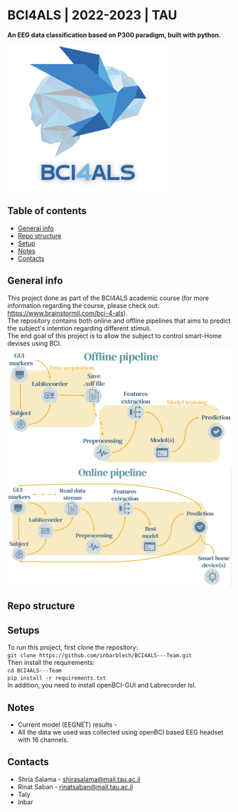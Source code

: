 # BCI4ALS | 2022-2023 | TAU
**An EEG data classification based on P300 paradigm, built with python.**

![img.png](img.png)
## Table of contents
* [General info](#General-info)
* [Repo structure](#Repo-structure)
* [Setup](#Setups)
* [Notes](#notes)
* [Contacts](#Contacts)

## General info
This project done as part of the BCI4ALS academic course
(for more information regarding the course, please check out: https://www.brainstormil.com/bci-4-als).   
The repository contains both online and offline pipelines that aims to predict the subject's intention regarding different stimuli.  
The end goal of this project is to allow the subject to control smart-Home devises using BCI.
![img_3.png](img_3.png)
![img_2.png](img_2.png)

## Repo structure

## Setups
To run this project, first clone the repository:  
`git clone https://github.com/inbarblech/BCI4ALS---Team.git`  
Then install the requirements:   
`cd BCI4ALS---Team`  
`pip install -r requirements.txt`    
In addition, you need to install openBCI-GUI and Labrecorder lsl.

## Notes
* Current model (EEGNET) results - 
* All the data we used was collected using openBCI based EEG headset with 16 channels.

## Contacts
* Shria Salama - shirasalama@mail.tau.ac.il
* Rinat Saban - rinatsaban@mail.tau.ac.il
* Taly 
* Inbar 